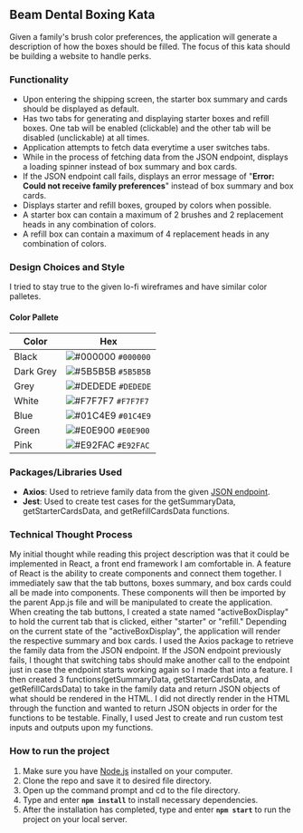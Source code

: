 ## Beam Dental Boxing Kata

Given a family's brush color preferences, the application will generate a description of how the boxes should be filled. The focus of this kata should be building a website to handle perks.

### Functionality
* Upon entering the shipping screen, the starter box summary and cards should be displayed as default.
* Has two tabs for generating and displaying starter boxes and refill boxes. One tab will be enabled (clickable) and the other tab will be disabled (unclickable) at all times.
* Application attempts to fetch data everytime a user switches tabs.
* While in the process of fetching data from the JSON endpoint, displays a loading spinner instead of box summary and box cards.
* If the JSON endpoint call fails, displays an error message of "**Error:  Could not receive family preferences**" instead of box summary and box cards.
* Displays starter and refill boxes, grouped by colors when possible.
* A starter box can contain a maximum of 2 brushes and 2 replacement heads in any combination of colors.
* A refill box can contain a maximum of 4 replacement heads in any combination of colors.


### Design Choices and Style
I tried to stay true to the given lo-fi wireframes and have similar color palletes. 

#### Color Pallete

| Color          | Hex                                                                |
| -------------- | ------------------------------------------------------------------ |
| Black          | ![#000000](https://via.placeholder.com/10/000000?text=+) `#000000` |
| Dark Grey      | ![#5B5B5B](https://via.placeholder.com/10/5B5B5B?text=+) `#5B5B5B` |
| Grey           | ![#DEDEDE](https://via.placeholder.com/10/DEDEDE?text=+) `#DEDEDE` |
| White          | ![#F7F7F7](https://via.placeholder.com/10/F7F7F7?text=+) `#F7F7F7` |
| Blue           | ![#01C4E9](https://via.placeholder.com/10/01C4E9?text=+) `#01C4E9` |
| Green          | ![#E0E900](https://via.placeholder.com/10/E0E900?text=+) `#E0E900` |
| Pink           | ![#E92FAC](https://via.placeholder.com/10/E92FAC?text=+) `#E92FAC` |


### Packages/Libraries Used
* **Axios**: Used to retrieve family data from the given [JSON endpoint](https://beamtech.github.io/boxing-kata-js/perks.json).
* **Jest**: Used to create test cases for the getSummaryData, getStarterCardsData, and getRefillCardsData functions.

### Technical Thought Process
My initial thought while reading this project description was that it could be implemented in React, a front end framework I am comfortable in. A feature of React is the ability to create components and connect them together. I immediately saw that the tab buttons, boxes summary, and box cards could all be made into components. These components will then be imported by the parent App.js file and will be manipulated to create the application. When creating the tab buttons, I created a state named "activeBoxDisplay" to hold the current tab that is clicked, either "starter" or "refill." Depending on the current state of the "activeBoxDisplay", the application will render the respective summary and box cards. I used the Axios package to retrieve the family data from the JSON endpoint. If the JSON endpoint previously fails, I thought that switching tabs should make another call to the endpoint just in case the endpoint starts working again so I made that into a feature. I then created 3 functions(getSummaryData, getStarterCardsData, and getRefillCardsData) to take in the family data and return JSON objects of what should be rendered in the HTML. I did not directly render in the HTML through the function and wanted to return JSON objects in order for the functions to be testable. Finally, I used Jest to create and run custom test inputs and outputs upon my functions.

### How to run the project
1. Make sure you have [Node.js](https://nodejs.org/en/) installed on your computer.
2. Clone the repo and save it to desired file directory.
3. Open up the command prompt and cd to the file directory.
4. Type and enter **`npm install`** to install necessary dependencies.
5. After the installation has completed, type and enter **`npm start`** to run the project on your local server.


